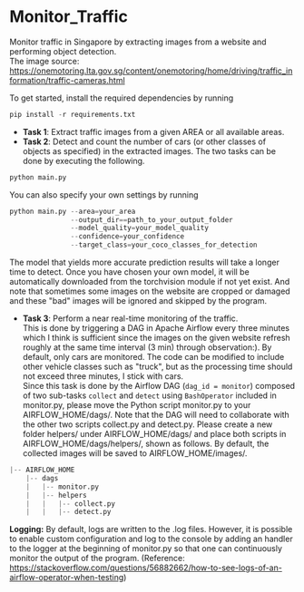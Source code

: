 # Monitor_Traffic
Monitor traffic in Singapore by extracting images from a website and performing object detection.  
The image source: https://onemotoring.lta.gov.sg/content/onemotoring/home/driving/traffic_information/traffic-cameras.html

To get started, install the required dependencies by running
```python
pip install -r requirements.txt
```

* **Task 1**: Extract traffic images from a given AREA or all available areas.
* **Task 2**: Detect and count the number of cars (or other classes of objects as specified) in the extracted images.
The two tasks can be done by executing the following.
```python
python main.py
```
You can also specify your own settings by running
```python
python main.py --area=your_area 
               --output_dir==path_to_your_output_folder 
               --model_quality=your_model_quality 
               --confidence=your_confidence 
               --target_class=your_coco_classes_for_detection
```
The model that yields more accurate prediction results will take a longer time to detect. Once you have chosen your own model, it will be automatically downloaded from the torchvision module if not yet exist. And note that sometimes some images on the website are cropped or damaged and these "bad" images will be ignored and skipped by the program.

* **Task 3**: Perform a near real-time monitoring of the traffic.  
This is done by triggering a DAG in Apache Airflow every three minutes which I think is sufficient since the images on the given website refresh roughly at the same time interval (3 min) through observation:). By default, only cars are monitored. The code can be modified to include other vehicle classes such as "truck", but as the processing time should not exceed three minutes, I stick with cars.   
Since this task is done by the Airflow DAG (```dag_id = monitor```) composed of two sub-tasks ```collect``` and ```detect``` using ```BashOperator``` included in monitor.py, please move the Python script monitor.py to your AIRFLOW_HOME/dags/. Note that the DAG will need to collaborate with the other two scripts collect.py and detect.py. Please create a new folder helpers/ under AIRFLOW_HOME/dags/ and place both scripts in AIRFLOW_HOME/dags/helpers/, shown as follows. By default, the collected images will be saved to AIRFLOW_HOME/images/.  

```python
|-- AIRFLOW_HOME
    |-- dags
    |   |-- monitor.py
    |   |-- helpers
    |   |   |-- collect.py
    |   |   |-- detect.py
```
**Logging:** By default, logs are written to the .log files. However, it is possible to enable custom configuration and log to the console by adding an handler to the logger at the beginning of monitor.py so that one can continuously monitor the output of the program. (Reference: https://stackoverflow.com/questions/56882662/how-to-see-logs-of-an-airflow-operator-when-testing)
